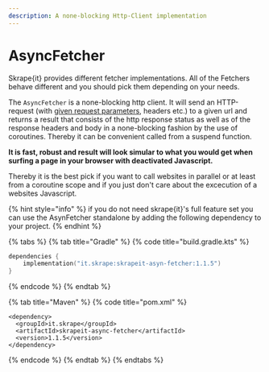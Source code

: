 ```yaml
---
description: A none-blocking Http-Client implementation
---
```


# AsyncFetcher

Skrape{it} provides different fetcher implementations. All of the Fetchers behave different and you should pick them depending on your needs.

The `AsyncFetcher` is a none-blocking http client. It will send an HTTP-request \(with [given request parameters](../request-options.md), headers etc.\) to a given url and returns a result that consists of the http response status as well as of the response headers and body in a none-blocking fashion by the use of coroutines. Thereby it can be convenient called from a suspend function.

**It is fast, robust and result will look simular to what you would get when surfing a page in your browser with deactivated Javascript.**

Thereby it is the best pick if you want to call websites in parallel or at least from a coroutine scope and if you just don't care about the excecution of a websites Javascript. 

{% hint style="info" %}
if you do not need skrape{it}'s full feature set you can use the AsynFetcher standalone by adding the following dependency to your project.
{% endhint %}

{% tabs %}
{% tab title="Gradle" %}
{% code title="build.gradle.kts" %}
```kotlin
dependencies {
    implementation("it.skrape:skrapeit-asyn-fetcher:1.1.5")
}
```
{% endcode %}
{% endtab %}

{% tab title="Maven" %}
{% code title="pom.xml" %}
```markup
<dependency>
  <groupId>it.skrape</groupId>
  <artifactId>skrapeit-async-fetcher</artifactId>
  <version>1.1.5</version>
</dependency>
```
{% endcode %}
{% endtab %}
{% endtabs %}

